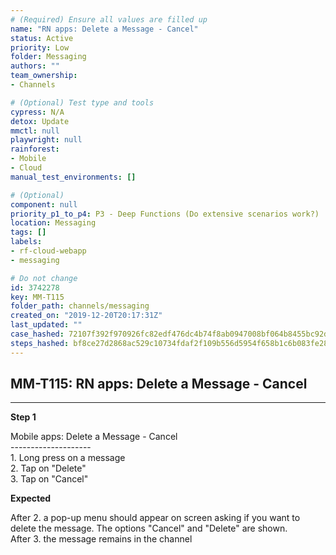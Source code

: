 ```yaml
---
# (Required) Ensure all values are filled up
name: "RN apps: Delete a Message - Cancel"
status: Active
priority: Low
folder: Messaging
authors: ""
team_ownership: 
- Channels

# (Optional) Test type and tools
cypress: N/A
detox: Update
mmctl: null
playwright: null
rainforest: 
- Mobile
- Cloud
manual_test_environments: []

# (Optional)
component: null
priority_p1_to_p4: P3 - Deep Functions (Do extensive scenarios work?)
location: Messaging
tags: []
labels: 
- rf-cloud-webapp
- messaging

# Do not change
id: 3742278
key: MM-T115
folder_path: channels/messaging
created_on: "2019-12-20T20:17:31Z"
last_updated: ""
case_hashed: 72107f392f970926fc82edf476dc4b74f8ab0947008bf064b8455bc92dc5f15ddba86c699caeac9b1cdd7f2d5f37c625
steps_hashed: bf8ce27d2868ac529c10734fdaf2f109b556d5954f658b1c6b083fe287fd5fa32a311f79cdf6243395bf80d79d14bd44
---
```


## MM-T115: RN apps: Delete a Message - Cancel

---

**Step 1**

Mobile apps: Delete a Message - Cancel\
\--------------------\
1\. Long press on a message\
2\. Tap on "Delete"\
3\. Tap on "Cancel"

**Expected**

After 2. a pop-up menu should appear on screen asking if you want to delete the message. The options "Cancel" and "Delete" are shown.\
After 3. the message remains in the channel
